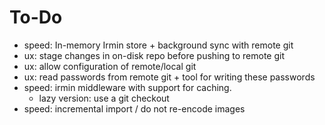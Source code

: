 # To-Do

- speed: In-memory Irmin store + background sync with remote git
- ux: stage changes in on-disk repo before pushing to remote git
- ux: allow configuration of remote/local git
- ux: read passwords from remote git + tool for writing these passwords
- speed: irmin middleware with support for caching.
  * lazy version: use a git checkout
- speed: incremental import / do not re-encode images
